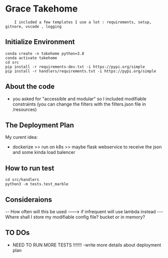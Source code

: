 # Grace Takehome

```this is a template I use for READMEs 
    I included a few templates I use a lot : requirements, setup, gitnore, vscode , logging
```


## Initialize Environment

```shell
conda create -n takehome python=3.8
conda activate takehome
cd src
pip install -r requirements-dev.txt -i https://pypi.org/simple
pip install -r handlers/requirements.txt -i https://pypi.org/simple
```

## About the code
-  you asked for "accessible and modular" so I included modifiable constraints (you can change the filters with the filters.json file in /resources)

## The Deployment Plan

My curent idea:
- dockerize >> run on k8s >> maybe flask webservice to receive the json and some kinda load balencer 


## How to run test

```shell
cd src/handlers
python3 -m tests.test_marble
```

## Consideraions

-- How often will this be used ---> if infrequent will use lambda instead
--- Where shall I store my modifiable config file? bucket or in memory?

## TO DOs
- NEED TO RUN MORE TESTS !!!!!!!
-write more details about deployment plan


